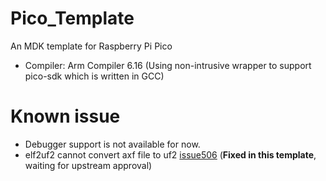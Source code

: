 # Pico_Template
An MDK template for Raspberry Pi Pico

- Compiler: Arm Compiler 6.16 (Using non-intrusive wrapper to support pico-sdk which is written in GCC)


# Known issue
- Debugger support is not available for now.
- elf2uf2 cannot convert axf file to uf2 [issue506](https://github.com/raspberrypi/pico-sdk/issues/506) (**Fixed in this template**, waiting for upstream approval)

